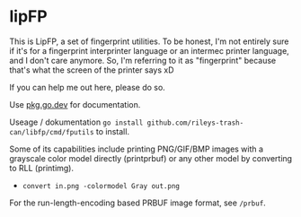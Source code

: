# lipFP

This is LipFP, a set of fingerprint utilities. To be honest, I'm not entirely sure if it's for a fingerprint interprinter language or an intermec printer language, and I don't care anymore. So, I'm referring to it as "fingerprint" because that's what the screen of the printer says xD

If you can help me out here, please do so.

Use [pkg.go.dev](https://pkg.go.dev/github.com/rileys-trash-can/libfp) for documentation.

Useage / dokumentation `go install github.com/rileys-trash-can/libfp/cmd/fputils` to install.

Some of its capabilities include printing PNG/GIF/BMP images with a grayscale color model directly (printprbuf) or any other model by converting to RLL (printimg).

- `convert in.png -colormodel Gray out.png`

For the run-length-encoding based PRBUF image format, see `/prbuf`.
